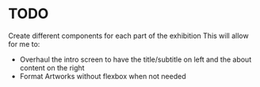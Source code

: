 # TODO

Create different components for each part of the exhibition
This will allow for me to:

-   Overhaul the intro screen to have the title/subtitle on left and
    the about content on the right
-   Format Artworks without flexbox when not needed
